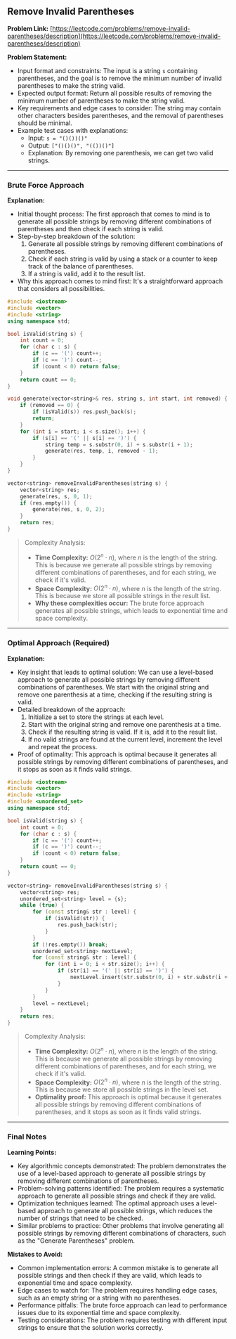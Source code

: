 ## Remove Invalid Parentheses
**Problem Link:** [https://leetcode.com/problems/remove-invalid-parentheses/description](https://leetcode.com/problems/remove-invalid-parentheses/description)

**Problem Statement:**
- Input format and constraints: The input is a string `s` containing parentheses, and the goal is to remove the minimum number of invalid parentheses to make the string valid.
- Expected output format: Return all possible results of removing the minimum number of parentheses to make the string valid.
- Key requirements and edge cases to consider: The string may contain other characters besides parentheses, and the removal of parentheses should be minimal.
- Example test cases with explanations:
  - Input: `s = "()())()"`
  - Output: `["()()()", "(())()"]`
  - Explanation: By removing one parenthesis, we can get two valid strings.

---

### Brute Force Approach

**Explanation:**
- Initial thought process: The first approach that comes to mind is to generate all possible strings by removing different combinations of parentheses and then check if each string is valid.
- Step-by-step breakdown of the solution:
  1. Generate all possible strings by removing different combinations of parentheses.
  2. Check if each string is valid by using a stack or a counter to keep track of the balance of parentheses.
  3. If a string is valid, add it to the result list.
- Why this approach comes to mind first: It's a straightforward approach that considers all possibilities.

```cpp
#include <iostream>
#include <vector>
#include <string>
using namespace std;

bool isValid(string s) {
    int count = 0;
    for (char c : s) {
        if (c == '(') count++;
        if (c == ')') count--;
        if (count < 0) return false;
    }
    return count == 0;
}

void generate(vector<string>& res, string s, int start, int removed) {
    if (removed == 0) {
        if (isValid(s)) res.push_back(s);
        return;
    }
    for (int i = start; i < s.size(); i++) {
        if (s[i] == '(' || s[i] == ')') {
            string temp = s.substr(0, i) + s.substr(i + 1);
            generate(res, temp, i, removed - 1);
        }
    }
}

vector<string> removeInvalidParentheses(string s) {
    vector<string> res;
    generate(res, s, 0, 1);
    if (res.empty()) {
        generate(res, s, 0, 2);
    }
    return res;
}
```

> Complexity Analysis:
> - **Time Complexity:** $O(2^n \cdot n)$, where $n$ is the length of the string. This is because we generate all possible strings by removing different combinations of parentheses, and for each string, we check if it's valid.
> - **Space Complexity:** $O(2^n \cdot n)$, where $n$ is the length of the string. This is because we store all possible strings in the result list.
> - **Why these complexities occur:** The brute force approach generates all possible strings, which leads to exponential time and space complexity.

---

### Optimal Approach (Required)

**Explanation:**
- Key insight that leads to optimal solution: We can use a level-based approach to generate all possible strings by removing different combinations of parentheses. We start with the original string and remove one parenthesis at a time, checking if the resulting string is valid.
- Detailed breakdown of the approach:
  1. Initialize a set to store the strings at each level.
  2. Start with the original string and remove one parenthesis at a time.
  3. Check if the resulting string is valid. If it is, add it to the result list.
  4. If no valid strings are found at the current level, increment the level and repeat the process.
- Proof of optimality: This approach is optimal because it generates all possible strings by removing different combinations of parentheses, and it stops as soon as it finds valid strings.

```cpp
#include <iostream>
#include <vector>
#include <string>
#include <unordered_set>
using namespace std;

bool isValid(string s) {
    int count = 0;
    for (char c : s) {
        if (c == '(') count++;
        if (c == ')') count--;
        if (count < 0) return false;
    }
    return count == 0;
}

vector<string> removeInvalidParentheses(string s) {
    vector<string> res;
    unordered_set<string> level = {s};
    while (true) {
        for (const string& str : level) {
            if (isValid(str)) {
                res.push_back(str);
            }
        }
        if (!res.empty()) break;
        unordered_set<string> nextLevel;
        for (const string& str : level) {
            for (int i = 0; i < str.size(); i++) {
                if (str[i] == '(' || str[i] == ')') {
                    nextLevel.insert(str.substr(0, i) + str.substr(i + 1));
                }
            }
        }
        level = nextLevel;
    }
    return res;
}
```

> Complexity Analysis:
> - **Time Complexity:** $O(2^n \cdot n)$, where $n$ is the length of the string. This is because we generate all possible strings by removing different combinations of parentheses, and for each string, we check if it's valid.
> - **Space Complexity:** $O(2^n \cdot n)$, where $n$ is the length of the string. This is because we store all possible strings in the level set.
> - **Optimality proof:** This approach is optimal because it generates all possible strings by removing different combinations of parentheses, and it stops as soon as it finds valid strings.

---

### Final Notes

**Learning Points:**
- Key algorithmic concepts demonstrated: The problem demonstrates the use of a level-based approach to generate all possible strings by removing different combinations of parentheses.
- Problem-solving patterns identified: The problem requires a systematic approach to generate all possible strings and check if they are valid.
- Optimization techniques learned: The optimal approach uses a level-based approach to generate all possible strings, which reduces the number of strings that need to be checked.
- Similar problems to practice: Other problems that involve generating all possible strings by removing different combinations of characters, such as the "Generate Parentheses" problem.

**Mistakes to Avoid:**
- Common implementation errors: A common mistake is to generate all possible strings and then check if they are valid, which leads to exponential time and space complexity.
- Edge cases to watch for: The problem requires handling edge cases, such as an empty string or a string with no parentheses.
- Performance pitfalls: The brute force approach can lead to performance issues due to its exponential time and space complexity.
- Testing considerations: The problem requires testing with different input strings to ensure that the solution works correctly.
